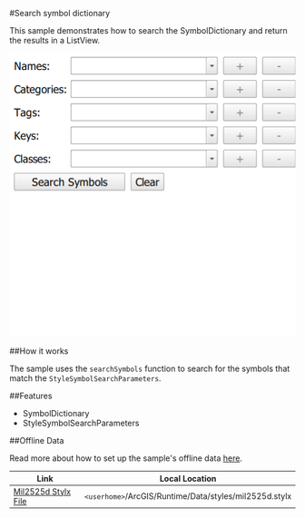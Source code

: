 #Search symbol dictionary

This sample demonstrates how to search the SymbolDictionary and return the results in a ListView.

![](screenshot.png)

##How it works

The sample uses the `searchSymbols` function to search for the symbols that match the `StyleSymbolSearchParameters`.

##Features

- SymbolDictionary
- StyleSymbolSearchParameters

##Offline Data

Read more about how to set up the sample's offline data [here](http://links.esri.com/ArcGISRuntimeQtSamples).

Link | Local Location
---------|-------|
|[Mil2525d Stylx File](https://www.arcgis.com/home/item.html?id=4581a9a92c214240a79e15482a2e8349)| `<userhome>`/ArcGIS/Runtime/Data/styles/mil2525d.stylx |
